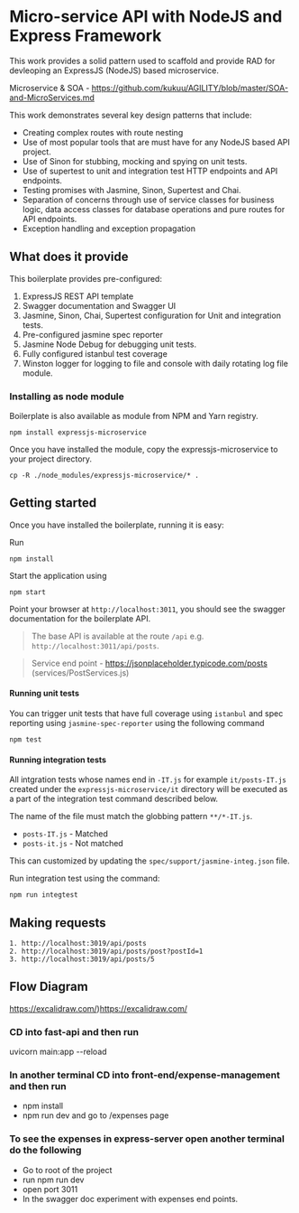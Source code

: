 #  Micro-service API with NodeJS and Express Framework
This work provides a solid pattern used to scaffold and provide RAD for devleoping an ExpressJS (NodeJS) based microservice.

Microservice & SOA - https://github.com/kukuu/AGILITY/blob/master/SOA-and-MicroServices.md 

This work demonstrates several key design patterns that include:

- Creating complex routes with route nesting
- Use of most popular tools that are must have for any NodeJS based API project.
- Use of Sinon for stubbing, mocking and spying on unit tests.
- Use of supertest to unit and integration test HTTP endpoints and API endpoints.
- Testing promises with Jasmine, Sinon, Supertest and Chai.
- Separation of concerns through use of service classes for business logic, data access classes for database operations and pure routes for API endpoints.
- Exception handling and exception propagation

## What does it provide
This boilerplate provides pre-configured:

1. ExpressJS REST API template
2. Swagger documentation and Swagger UI
3. Jasmine, Sinon, Chai, Supertest configuration for Unit and integration tests.
4. Pre-configured jasmine spec reporter
5. Jasmine Node Debug for debugging unit tests.
6. Fully configured istanbul test coverage
7. Winston logger for logging to file and console with daily rotating log file module. 

### Installing as node module
Boilerplate is also available as module from NPM and Yarn registry.

    npm install expressjs-microservice

Once you have installed the module, copy the expressjs-microservice to your project directory.

    cp -R ./node_modules/expressjs-microservice/* .    

## Getting started
Once you have installed the boilerplate, running it is easy:

Run

    npm install

Start the application using

    npm start

Point your browser at `http://localhost:3011`, you should see the swagger documentation for the boilerplate API.

>
> The base API is available at the route `/api` e.g. `http://localhost:3011/api/posts`.

> Service end point - https://jsonplaceholder.typicode.com/posts (services/PostServices.js)
>

#### Running unit tests
You can trigger unit tests that have full coverage using `istanbul` and spec reporting using `jasmine-spec-reporter` using the following command

    npm test

#### Running integration tests
All intgration tests whose names end in `-IT.js` for example `it/posts-IT.js` created under the `expressjs-microservice/it` directory will be executed as a part of the integration test command described below.

The name of the file must match the globbing pattern `**/*-IT.js`.

- `posts-IT.js` - Matched
- `posts-it.js` - Not matched

This can customized  by updating the `spec/support/jasmine-integ.json` file.

Run  integration test using the command:

    npm run integtest
    
## Making requests

    1. http://localhost:3019/api/posts
    2. http://localhost:3019/api/posts/post?postId=1
    3. http://localhost:3019/api/posts/5

## Flow Diagram
https://excalidraw.com/)https://excalidraw.com/

### CD into fast-api and then run
uvicorn main:app --reload

### In another terminal CD into front-end/expense-management and then run 
- npm install
- npm run dev 
and go to /expenses page

### To see the expenses in express-server open another terminal do the following
- Go to root of the project
- run npm run dev
- open port 3011
- In the swagger doc experiment with expenses end points.



